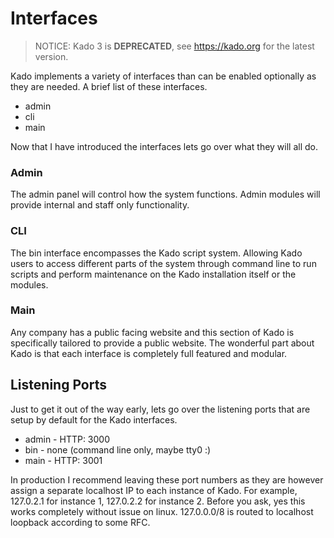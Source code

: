 # Interfaces
> NOTICE: Kado 3 is **DEPRECATED**, see https://kado.org for the latest version.

Kado implements a variety of interfaces than can be enabled optionally as they
are needed. A brief list of these interfaces.

* admin
* cli
* main

Now that I have introduced the interfaces lets go over what they will all do.

### Admin

The admin panel will control how the system functions. Admin modules will
provide internal and staff only functionality.

### CLI

The bin interface encompasses the Kado script system. Allowing Kado users to
access different parts of the system through command line to run scripts and
perform maintenance on the Kado installation itself or the modules.

### Main

Any company has a public facing website and this section of Kado is specifically
tailored to provide a public website. The wonderful part about Kado is that
each interface is completely full featured and modular.

## Listening Ports

Just to get it out of the way early, lets go over the listening ports that are
setup by default for the Kado interfaces.

* admin - HTTP: 3000
* bin - none (command line only, maybe tty0 :)
* main - HTTP: 3001

In production I recommend leaving these port numbers as they are however assign
a separate localhost IP to each instance of Kado. For example, 127.0.2.1 for
instance 1, 127.0.2.2 for instance 2. Before you ask, yes this works completely
without issue on linux. 127.0.0.0/8 is routed to localhost loopback according
to some RFC.
